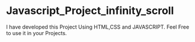 # Javascript_Project_infinity_scroll
I have developed this Project Using HTML,CSS and JAVASCRIPT. Feel Free to use it in your Projects.
